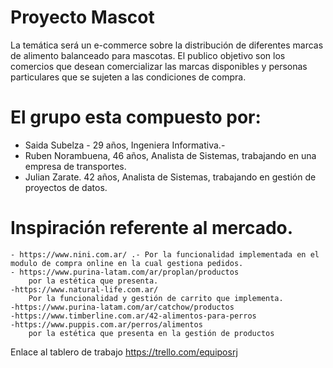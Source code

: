 # Proyecto Mascot

La temática será un e-commerce sobre la distribución de diferentes marcas de alimento balanceado para mascotas.
El publico objetivo son los comercios que desean comercializar las marcas disponibles y personas particulares que se sujeten a las condiciones de compra.
# El grupo esta compuesto por:
- Saida Subelza - 29 años, Ingeniera Informativa.-
- Ruben Norambuena, 46 años, Analista de Sistemas, trabajando en una empresa de transportes.
- Julian Zarate. 42 años, Analista de Sistemas, trabajando en gestión de proyectos de datos.

# Inspiración referente al mercado.

    - https://www.nini.com.ar/ .- Por la funcionalidad implementada en el modulo de compra online en la cual gestiona pedidos.
    - https://www.purina-latam.com/ar/proplan/productos
        por la estética que presenta.
    -https://www.natural-life.com.ar/ 
        Por la funcionalidad y gestión de carrito que implementa.
    -https://www.purina-latam.com/ar/catchow/productos
    -https://www.timberline.com.ar/42-alimentos-para-perros
    -https://www.puppis.com.ar/perros/alimentos
        por la estética que presenta en la gestión de productos 



Enlace al tablero de trabajo
https://trello.com/equiposrj
